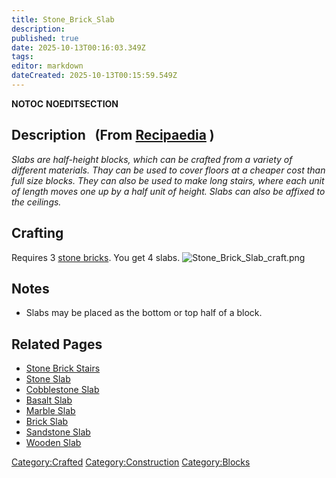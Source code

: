 ```yaml
---
title: Stone_Brick_Slab
description: 
published: true
date: 2025-10-13T00:16:03.349Z
tags: 
editor: markdown
dateCreated: 2025-10-13T00:15:59.549Z
---
```


__NOTOC__ __NOEDITSECTION__

## Description   (From [Recipaedia](.. "wikilink") )

*Slabs are half-height blocks, which can be crafted from a variety of
different materials. Thay can be used to cover floors at a cheaper cost
than full size blocks. They can also be used to make long stairs, where
each unit of length moves one up by a half unit of height. Slabs can
also be affixed to the ceilings.*

## Crafting

Requires 3 [stone bricks](stone_Bricks "wikilink"). You get 4 slabs.
![Stone_Brick_Slab_craft.png](Stone_Brick_Slab_craft.png
"Stone_Brick_Slab_craft.png")

## Notes

  - Slabs may be placed as the bottom or top half of a block.

## Related Pages

  - [Stone Brick Stairs](Stone_Brick_Stairs.md "wikilink")
  - [Stone Slab](Stone_Slab.md "wikilink")
  - [Cobblestone Slab](Cobblestone_Slab.md "wikilink")
  - [Basalt Slab](Basalt_Slab.md "wikilink")
  - [Marble Slab](Marble_Slab.md "wikilink")
  - [Brick Slab](Brick_Slab.md "wikilink")
  - [Sandstone Slab](Sandstone_Slab.md "wikilink")
  - [Wooden Slab](Wooden_Slab.md "wikilink")

[Category:Crafted](Category:Crafted "wikilink")
[Category:Construction](Category:Construction "wikilink")
[Category:Blocks](Category:Blocks "wikilink")